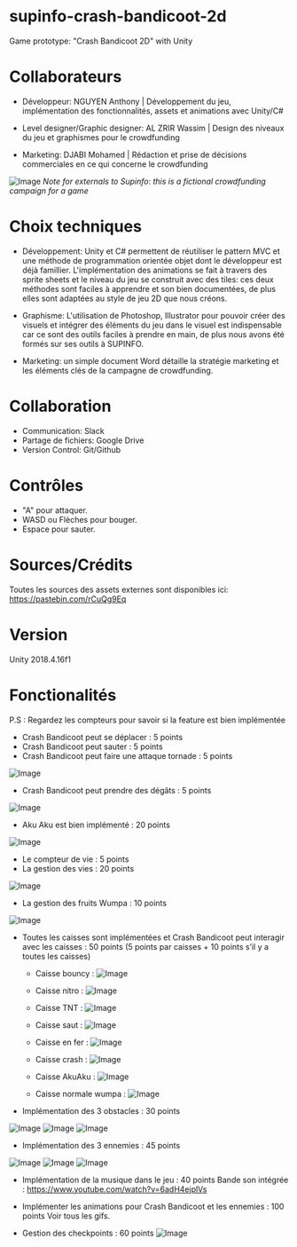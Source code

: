 # supinfo-crash-bandicoot-2d
Game prototype: "Crash Bandicoot 2D" with Unity

# Collaborateurs

- Développeur: NGUYEN Anthony | Développement du jeu, implémentation des fonctionnalités, assets et animations avec Unity/C#

- Level designer/Graphic designer: AL ZRIR Wassim | Design des niveaux du jeu et graphismes pour le crowdfunding

- Marketing: DJABI Mohamed | Rédaction et prise de décisions commerciales en ce qui concerne le crowdfunding

![Image](https://i.imgur.com/fCj75Nj.png "Image")
*Note for externals to Supinfo: this is a fictional crowdfunding campaign for a game*

# Choix techniques
- Développement: Unity et C# permettent de réutiliser le pattern MVC et une méthode de programmation orientée objet dont le développeur est déjà famillier. L'implémentation des animations se fait à travers des sprite sheets et le niveau du jeu se construit avec des tiles: ces deux méthodes sont faciles à apprendre et son bien documentées, de plus elles sont adaptées au style de jeu 2D que nous créons.

- Graphisme: L'utilisation de Photoshop, Illustrator pour pouvoir créer des visuels et intégrer des éléments du jeu dans le visuel est indispensable car ce sont des outils faciles à prendre en main, de plus nous avons été formés sur ses outils à SUPINFO.

- Marketing: un simple document Word détaille la stratégie marketing et les éléments clés de la campagne de crowdfunding.

# Collaboration
- Communication: Slack
- Partage de fichiers: Google Drive
- Version Control: Git/Github

# Contrôles
- "A" pour attaquer.
- WASD ou Flèches pour bouger.
- Espace pour sauter.

# Sources/Crédits
Toutes les sources des assets externes sont disponibles ici: https://pastebin.com/rCuQg9Eq

# Version
Unity 2018.4.16f1

# Fonctionalités
P.S : Regardez les compteurs pour savoir si la feature est bien implémentée

- Crash Bandicoot peut se déplacer : 5 points
- Crash Bandicoot peut sauter : 5 points
- Crash Bandicoot peut faire une attaque tornade : 5 points

![Image](https://media2.giphy.com/media/RMxDrX0T5kUieVMr03/giphy.gif "Image")

- Crash Bandicoot peut prendre des dégâts : 5 points

![Image](https://media3.giphy.com/media/Xzvxz184nrwLMaT2Ju/giphy.gif "Image")

- Aku Aku est bien implémenté : 20 points

![Image](https://media0.giphy.com/media/JRgZfgXke8HFVBFipu/giphy.gif "Image")


- Le compteur de vie : 5 points
- La gestion des vies : 20 points

![Image](https://media0.giphy.com/media/UoXNTZK5A2oswehs5G/giphy.gif "Image")

- La gestion des fruits Wumpa : 10 points

![Image](https://media3.giphy.com/media/lnxbYNLlST2QLZGJog/giphy.gif "Image")


- Toutes les caisses sont implémentées et Crash Bandicoot peut interagir avec les
caisses : 50 points (5 points par caisses + 10 points s’il y a toutes les caisses) 

  - Caisse bouncy :
  ![Image](https://media0.giphy.com/media/Z9WJIUE3r2diACUovG/giphy.gif "Image")

  - Caisse nitro :
  ![Image](https://media1.giphy.com/media/gg81bIxwpTi6JL9lKO/giphy.gif "Image")
  
  - Caisse TNT :
  ![Image](https://media2.giphy.com/media/TIY0xQhmC7aoemKcCa/giphy.gif "Image")
  
  - Caisse saut :
  ![Image](https://media3.giphy.com/media/XaFeNq8yG2A5sLLOBY/giphy.gif "Image")
  
  - Caisse en fer :
  ![Image](https://media1.giphy.com/media/PkS9N6v8nT1hXoy4JB/giphy.gif "Image")
  
  - Caisse crash :
  ![Image](https://media0.giphy.com/media/UoXNTZK5A2oswehs5G/giphy.gif "Image")

  - Caisse AkuAku :
    ![Image](https://media0.giphy.com/media/JRgZfgXke8HFVBFipu/giphy.gif "Image")
    
  - Caisse normale wumpa :
    ![Image](https://media3.giphy.com/media/Z990U5rCb2644zZuEf/giphy.gif "Image")

- Implémentation des 3 obstacles : 30 points

![Image](https://media.giphy.com/media/Ig4GKMVdqPBSzO1tDg/giphy.gif "Image")
![Image](https://media.giphy.com/media/dsLJu6r4DTCgbLhYI3/giphy.gif "Image")
![Image](https://media.giphy.com/media/MasED2QhwGGNXfIT1s/giphy.gif "Image")

- Implémentation des 3 ennemies : 45 points

![Image](https://media.giphy.com/media/Kcna1EFx9kfFLpyu1v/giphy.gif "Image")
![Image](https://media.giphy.com/media/PlrPkPbqJ0iZjOiqR8/giphy.gif "Image")
![Image](https://media.giphy.com/media/fqsyzxcMgAEINrop1Q/giphy.gif "Image")

- Implémentation de la musique dans le jeu : 40 points
Bande son intégrée : https://www.youtube.com/watch?v=6adH4ejplVs

- Implémenter les animations pour Crash Bandicoot et les ennemies : 100 points 
Voir tous les gifs.

- Gestion des checkpoints : 60 points
![Image](https://media.giphy.com/media/MasED2QhwGGNXfIT1s/giphy.gif "Image")

